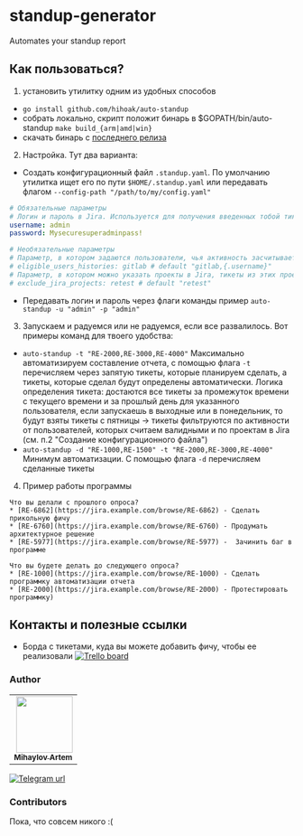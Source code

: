 # standup-generator
Automates your standup report

## Как пользоваться?
1. установить утилитку одним из удобных способов
    
* `go install github.com/hihoak/auto-standup`
* собрать локально, скрипт положит бинарь в $GOPATH/bin/auto-standup `make build_{arm|amd|win}`
* скачать бинарь с [последнего релиза](https://github.com/hihoak/auto-standup/releases/latest)

2. Настройка. Тут два варианта:
* Создать конфигурационный файл `.standup.yaml`. По умолчанию утилитка ищет его по пути `$HOME/.standup.yaml` или передавать флагом `--config-path "/path/to/my/config.yaml"`
```yaml
# Обязательные параметры
# Логин и пароль в Jira. Используется для получения введенных тобой тикетов
username: admin
password: Mysecuresuperadminpass!

# Необязательные параметры
# Параметр, в котором задаются пользователи, чья активность засчитывается при авто-нахождении тикетов за прошедший рабочий день (указывай username через запятую без пробелов)
# eligible_users_histories: gitlab # default "gitlab,{.username}"
# Параметр, в котором можно указать проекты в Jira, тикеты из этих проектов не будут включены в отчет
# exclude_jira_projects: retest # default "retest"
```
* Передавать логин и пароль через флаги команды пример `auto-standup -u "admin" -p "admin"`

3. Запускаем и радуемся или не радуемся, если все развалилось. Вот примеры команд для твоего удобства:
* `auto-standup -t "RE-2000,RE-3000,RE-4000"`
Максимально автоматизируем составление отчета, с помощью флага `-t` перечисляем через запятую тикеты, которые планируем сделать, а тикеты, которые сделал будут определены автоматически. Логика определения тикета: достаются все тикеты за промежуток времени с текущего времени и за прошлый день для указанного пользователя, если запускаешь в выходные или в понедельник, то будут взяты тикеты с пятницы -> тикеты фильтруются по активности от пользователей, которых считаем валидными и по проектам в Jira (см. п.2 "Создание конфигурационного файла")
* `auto-standup -d "RE-1000,RE-1500" -t "RE-2000,RE-3000,RE-4000"`
Минимум автоматизации. С помощью флага `-d` перечисляем сделанные тикеты

4. Пример работы программы
```text
Что вы делали с прошлого опроса?
* [RE-6862](https://jira.example.com/browse/RE-6862) - Сделать прикольную фичу
* [RE-6760](https://jira.example.com/browse/RE-6760) - Продумать архитектурное решение
* [RE-5977](https://jira.example.com/browse/RE-5977) -  Зачинить баг в программе

Что вы будете делать до следующего опроса?
* [RE-1000](https://jira.example.com/browse/RE-1000) - Сделать программку автоматизации отчета
* [RE-2000](https://jira.example.com/browse/RE-2000) - Протестировать программку)
```

## Контакты и полезные ссылки

* Борда с тикетами, куда вы можете добавить фичу, чтобы ее реализовали [![Trello board](https://upload.wikimedia.org/wikipedia/en/8/8c/Trello_logo.svg)](https://trello.com/b/OxH7R79n/auto-standup-board)

### Author
<table>
<tr>
  <td align="right"><a href="https://github.com/hihoak"><img src="https://github.com/hihoak.png" width="100px;" alt=""/><br /><sub><b>Mihaylov Artem</b></sub></a></td>
</tr>
</table>

[![Telegram url](https://icons.iconarchive.com/icons/alecive/flatwoken/48/Apps-Telegram-icon.png)](https://t.me/ez_buckets)

### Contributors
Пока, что совсем никого :(
